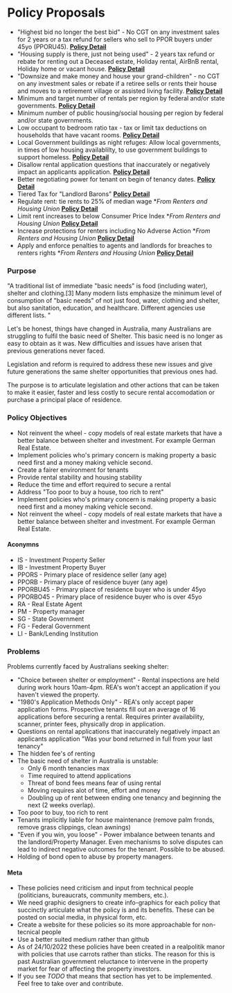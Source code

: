 # Policy Proposals

- "Highest bid no longer the best bid" - No CGT on any investment sales for 2 years or a tax refund for sellers who sell to PPOR buyers under 45yo (PPORU45). **[Policy Detail](https://github.com/sazr/housing-reform/blob/master/proposal_1.md)**
- "Housing supply is there, just not being used" - 2 years tax refund or rebate for renting out a Deceased estate, Holiday rental, AirBnB rental, Holiday home or vacant house. **[Policy Detail](https://github.com/sazr/housing-reform/blob/master/proposal_2.md)**
- "Downsize and make money and house your grand-children" - no CGT on any investment sales or rebate if a retiree sells or rents their house and moves to a retirement village or assisted living facility. **[Policy Detail](https://github.com/sazr/housing-reform/blob/master/proposal_3.md)**
- Minimum and target number of rentals per region by federal and/or state governments. **[Policy Detail](https://github.com/sazr/housing-reform/blob/master/proposal_4.md)**
- Minimum number of public housing/social housing per region by federal and/or state governments.
- Low occupant to bedroom ratio tax - tax or limit tax deductions on households that have vacant rooms. **[Policy Detail](https://github.com/sazr/housing-reform/blob/master/proposal_5.md)**
- Local Government buildings as night refuges: Allow local governments, in times of low housing availablilty, to use government buildings to support homeless. **[Policy Detail](https://github.com/sazr/housing-reform/blob/master/proposal_6.md)**
- Disallow rental application questions that inaccurately or negatively impact an applicants application. **[Policy Detail](https://github.com/sazr/housing-reform/blob/master/proposal_7.md)**
- Better negotiating power for tenant on begin of tenancy dates. **[Policy Detail](https://github.com/sazr/housing-reform/blob/master/proposal_8.md)**
- Tiered Tax for "Landlord Barons" **[Policy Detail](https://github.com/sazr/housing-reform/blob/master/proposal_9.md)**
- Regulate rent: tie rents to 25% of median wage \**From Renters and Housing Union* **[Policy Detail](https://github.com/sazr/housing-reform/blob/master/proposal_10.md)**
- Limit rent increases to below Consumer Price Index \**From Renters and Housing Union* **[Policy Detail](https://github.com/sazr/housing-reform/blob/master/proposal_11.md)**
- Increase protections for renters including No Adverse Action \**From Renters and Housing Union* **[Policy Detail](https://github.com/sazr/housing-reform/blob/master/proposal_12.md)**
- Apply and enforce penalties to agents and landlords for breaches to renters rights \**From Renters and Housing Union* **[Policy Detail](https://github.com/sazr/housing-reform/blob/master/proposal_13.md)**


### Purpose

"A traditional list of immediate "basic needs" is food (including water), shelter and clothing.[3] Many modern lists emphasize the minimum level of consumption of "basic needs" of not just food, water, clothing and shelter, but also sanitation, education, and healthcare. Different agencies use different lists. "

Let's be honest, things have changed in Australia, many Australians are struggling to fulfil the basic need of Shelter. This basic need is no longer as easy to obtain as it was. New difficulties and issues have arisen that previous generations never faced. 

Legislation and reform is required to address these new issues and give future generations the same shelter opportunities that previous ones had.

The purpose is to articulate legislation and other actions that can be taken to make it easier, faster and less costly to secure rental accomodation or purchase a principal place of residence.


### Policy Objectives

- Not reinvent the wheel - copy models of real estate markets that have a better balance between shelter and investment. For example German Real Estate.
- Implement policies who's primary concern is making  property a basic need first and a money making vehicle second.
- Create a fairer environment for tenants 
- Provide rental stability and housing stability
- Reduce the time and effort required to secure a rental
- Address "Too poor to buy a house, too rich to rent"
- Implement policies who's primary concern is making  property a basic need first and a money making vehicle second.
- Not reinvent the wheel - copy models of real estate markets that have a better balance between shelter and investment. For example German Real Estate.


#### Aconymns

- IS - Investment Property Seller 
- IB - Investment Property Buyer
- PPORS - Primary place of residence seller (any age)
- PPORB - Primary place of residence buyer (any age)
- PPORBU45 - Primary place of residence buyer who is under 45yo
- PPORBO45 - Primary place of residence buyer who is over 45yo
- RA - Real Estate Agent
- PM - Property manager
- SG - State Government
- FG - Federal Government
- LI - Bank/Lending Institution


### Problems

Problems currently faced by Australians seeking shelter:

- "Choice between shelter or employment" - Rental inspections are held during work hours 10am-4pm. REA's won't accept an application if you haven't viewed the property.
- "1980's Application Methods Only" - REA's only accept paper application forms. Prospective tenants fill out an average of 16 applications before securing a rental. Requires printer availability, scanner, printer fees, physically drop in application.
- Questions on rental applications that inaccurately negatively impact an applicants application "Was your bond returned in full from your last tenancy"
- The hidden fee's of renting
- The basic need of shelter in Australia is unstable: 
    - Only 6 month tenancies max
    - Time required to attend applications
    - Threat of bond fees means fear of using rental
    - Moving requires alot of time, effort and money
    - Doubling up of rent between ending one tenancy and beginning the next (2 weeks overlap).
- Too poor to buy, too rich to rent
- Tenants implicitly liable for house maintenance (remove palm fronds, remove grass clippings, clean awnings)
- "Even if you win, you loose" - Power imbalance between tenants and the landlord/Property Manager. Even mechanisms to solve disputes can lead to indirect negative outcomes for the tenant. Possible to be abused.
- Holding of bond open to abuse by property managers.


#### Meta

- These policies need criticism and input from technical people (politicians, bureaucrats, community members, etc.). 
- We need graphic designers to create info-graphics for each policy that succinctly articulate what the policy is and its benefits. These can be posted on social media, in physical form, etc.
- Create a website for these policies so its more approachable for non-tecnical people
- Use a better suited medium rather than github
- As of 24/10/2022 these policies have been created in a realpolitik manor with policies that use carrots rather than sticks. The reason for this is past Australian government reluctance to intervene in the property market for fear of affecting the property investors.
- If you see *TODO* that means that section has yet to be implemented. Feel free to take over and contribute.